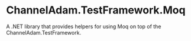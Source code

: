 # ChannelAdam.TestFramework.Moq
A .NET library that provides helpers for using Moq on top of the ChannelAdam.TestFramework.

